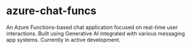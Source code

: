 # azure-chat-funcs
An Azure Functions-based chat application focused on real-time user interactions. Built using Generative AI integrated with various messaging app systems. Currently in active development.
